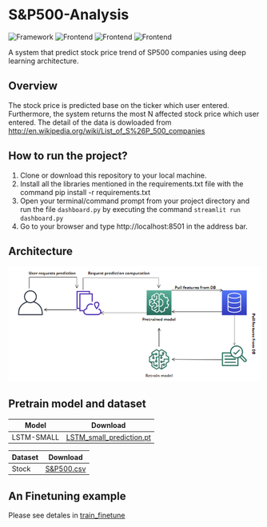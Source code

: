 # S&P500-Analysis
![Framework](https://img.shields.io/badge/PyTorch-EE4C2C?style=for-the-badge&logo=pytorch&logoColor=white)
![Frontend](	https://img.shields.io/badge/MySQL-005C84?style=for-the-badge&logo=mysql&logoColor=white)
![Frontend](https://img.shields.io/badge/fastapi-109989?style=for-the-badge&logo=FASTAPI&logoColor=white)
![Frontend](https://img.shields.io/badge/Streamlit-FF4B4B?style=for-the-badge&logo=Streamlit&logoColor=white)

A system that predict stock price trend of SP500 companies using deep learning architecture.

## Overview
The stock price is predicted base on the ticker which user entered. Furthermore, the system returns the most N affected stock price which user entered. The detail of the data is dowloaded from http://en.wikipedia.org/wiki/List_of_S%26P_500_companies

## How to run the project?
1) Clone or download this repository to your local machine.
2) Install all the libraries mentioned in the requirements.txt file with the command pip install -r requirements.txt
3) Open your terminal/command prompt from your project directory and run the file `dashboard.py` by executing the command `streamlit run dashboard.py`
4) Go to your browser and type http://localhost:8501 in the address bar.

## Architecture
![image](https://github.com/HungVoCs47/SP500-Analysis/blob/main/image/Screenshot%202023-02-03%20154744.png)



## Pretrain model and dataset
|   Model  | Download |
| -------- | -------- |
| LSTM-SMALL    | [LSTM_small_prediction.pt](https://github.com/HungVoCs47/SP500-Analysis/blob/main/pretrain/LSTM_1400.pt) |

|   Dataset  | Download |
| --------| -------- |
| Stock     | [S&P500.csv](https://github.com/HungVoCs47/SP500-Analysis/blob/main/data/S%26P500-cleaned_returns_all.csv) |

## An Finetuning example
Please see detales in [train_finetune](https://github.com/HungVoCs47/SP500-Analysis/blob/main/test.ipynb)

